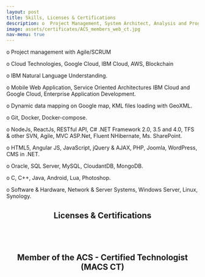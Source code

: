 ```yaml
---
layout: post
title: Skills, Licenses & Certifications
description: o	Project Management, System Architect, Analysis and Programming. <br/><br/> o Cloud Technologies, Google Cloud, IBM Cloud, AWS<br/><br/> o	Technologies, IoT, Blockchain, Web and Windows application, Mobile Application, JavaScript, C#, NodeJS, ReactJS, .NET CORE, Python, JAVA, C++, C, IBM Cloud, Google Cloud, AZURE, MVC, MVVM, HTML5, jQuery, Bootstrap, CSS, OOP, Lua.<br/><br/> o Databases, Ms. SQL Server, MySQL, CloudantDB, MongoDB.
image: assets/certificates/ACS_members_web_ct.jpg
nav-menu: true
---
```

o	Project management with Agile/SCRUM

o Cloud Technologies, Google Cloud, IBM Cloud, AWS, Blockchain

o	IBM Natural Language Understanding.

o	Mobile Web Application, Service Oriented Architectures IBM Cloud and Google Cloud, Enterprise Application Development.

o	Dynamic data mapping on Google map, KML files loading with GeoXML.

o	Git, Docker, Docker-compose.

o	NodeJs, ReactJs, RESTful API, C# .NET Framework 2.0, 3.5 and 4.0, TFS & other SVN, Agile, MVC ASP.Net, Fluent NHibernate, Ms. SharePoint.

o	HTML5, Angular JS, JavaScript, jQuery & AJAX, PHP, Joomla, WordPress, CMS in .NET.

o	Oracle, SQL Server, MySQL, CloudantDB, MongoDB.

o	C, C++, Java, Android, Lua, Photoshop.

o	Software & Hardware, Network & Server Systems, Windows Server, Linux, Synology.

<!-- Main -->
<div id="main">
    <div class="inner">
        <header class="major">
            <h2>Licenses & Certifications</h2>
        </header>
    </div>
     <div class="box alt">
        <div class="row 50% uniform">
            <div class="4u"><span class="image fit"><img src="{{ "assets/certificates/agilefoundations.png" | relative_url }}" alt="" /></span> </div>
            <div class="4u"><span class="image fit"><img src="{{ "assets/certificates/ai.png" | relative_url }}" alt="" /></span></div>
            <div class="4u$"><span class="image fit"><img src="{{ "assets/certificates/apiandwebservices.png" | relative_url }}" alt="" /></span></div>
            <!-- Break -->
            <div class="4u"><span class="image fit"><img src="{{ "assets/certificates/aps.netcore.png" | relative_url }}" alt="" /></span> </div>
            <div class="4u"><span class="image fit"><img src="{{ "assets/certificates/asp.netcoreapi.png" | relative_url }}" alt="" /></span></div>
            <div class="4u$"><span class="image fit"><img src="{{ "assets/certificates/bigdata.png" | relative_url }}" alt="" /></span></div>
            <!-- Break -->
             <div class="4u"><span class="image fit"><img src="{{ "assets/certificates/asp.netcoreappdeploy.png" | relative_url }}" alt="" /></span> </div>
            <div class="4u"><span class="image fit"><img src="{{ "assets/certificates/asp.netcorerazor.png" | relative_url }}" alt="" /></span></div>
            <div class="4u$"><span class="image fit"><img src="{{ "assets/certificates/blockchainbasics.png" | relative_url }}" alt="" /></span> </div>
            <!-- Break -->
             <div class="4u"><span class="image fit"><img src="{{ "assets/certificates/blockchainbeyond.png" | relative_url }}" alt="" /></span> </div>
            <div class="4u"><span class="image fit"><img src="{{ "assets/certificates/cloudcomputing.png" | relative_url }}" alt="" /></span></div>
            <div class="4u$"><span class="image fit"><img src="{{ "assets/certificates/dataanalytics.png" | relative_url }}" alt="" /></span></div>
            <!-- Break -->
            <div class="4u"><span class="image fit"><img src="{{ "assets/certificates/datascienceandanalytics.png" | relative_url }}" alt="" /></span></div>
            <div class="4u"><span class="image fit"><img src="{{ "assets/certificates/dotnetprogramming.png" | relative_url }}" alt="" /></span> </div>
            <div class="4u$"><span class="image fit"><img src="{{ "assets/certificates/git.png" | relative_url }}" alt="" /></span></div>
            <!-- Break -->
            <div class="4u"><span class="image fit"><img src="{{ "assets/certificates/nodejs.png" | relative_url }}" alt="" /></span></div>
            <div class="4u"><span class="image fit"><img src="{{ "assets/certificates/nodejsapimongo.png" | relative_url }}" alt="" /></span> </div>
            <div class="4u$"><span class="image fit"><img src="{{ "assets/certificates/nodejsrestfulapi.png" | relative_url }}" alt="" /></span></div>
            <!-- Break -->
            <div class="4u"><span class="image fit"><img src="{{ "assets/certificates/pitchingyourself.png" | relative_url }}" alt="" /></span></div>
            <div class="4u"><span class="image fit"><img src="{{ "assets/certificates/programmingfoundation.png" | relative_url }}" alt="" /></span> </div>
            <div class="4u$"><span class="image fit"><img src="{{ "assets/certificates/reactnative.png" | relative_url }}" alt="" /></span></div>
             <!-- Break -->
            <div class="4u"><span class="image fit"><img src="{{ "assets/certificates/trelloessentialtraining.png" | relative_url }}" alt="" /></span></div>
            <div class="4u"><span class="image fit"><img src="{{ "assets/certificates/vr.png" | relative_url }}" alt="" /></span> </div>
            <div class="4u$"><span class="image fit"><img src="{{ "assets/certificates/webprogrammingfoundation.png" | relative_url }}" alt="" /></span></div>
        </div>
    </div>    
    <div class="inner">
        <header class="major">
            <h2>Member of the ACS - Certified Technologist (MACS CT)</h2>
        </header>
        <span class="image fit"><img src="{{ "assets/certificates/ct.jpg" | relative_url }}" alt="" /></span>
        <span class="image fit"><img src="{{ "assets/images/pic11.jpg" | relative_url }}" alt="" /></span>
    </div>

</div>

